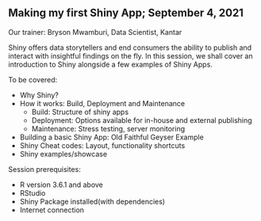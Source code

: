 ## Making my first Shiny App; September 4, 2021

Our trainer: Bryson Mwamburi, Data Scientist, Kantar

Shiny offers data storytellers and end consumers the ability to publish and interact with insightful findings on the fly. In this session, we shall cover an introduction to Shiny alongside a few examples of Shiny Apps.

To be covered:

- Why Shiny?
- How it works: Build, Deployment and Maintenance
  - Build: Structure of shiny apps
  - Deployment: Options available for in-house and external publishing
  - Maintenance: Stress testing, server monitoring
- Building a basic Shiny App: Old Faithful Geyser Example
- Shiny Cheat codes: Layout, functionality shortcuts
- Shiny examples/showcase
 
Session prerequisites:

- R version 3.6.1 and above
- RStudio  
- Shiny Package installed(with dependencies)
- Internet connection 
